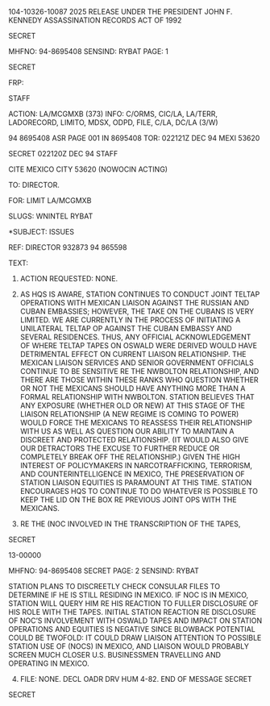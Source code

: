 104-10326-10087 2025 RELEASE UNDER THE PRESIDENT JOHN F. KENNEDY ASSASSINATION RECORDS ACT OF 1992

SECRET

MHFNO: 94-8695408 SENSIND: RYBAT PAGE: 1

SECRET

FRP:

STAFF

ACTION: LA/MCGMXB (373) INFO: C/ORMS, CIC/LA, LA/TERR, LADORECORD, LIMITO,
MDSX, ODPD, FILE, C/LA, DC/LA (3/W)

94 8695408 ASR PAGE 001 IN 8695408
TOR: 022121Z DEC 94 MEXI 53620

SECRET 022120Z DEC 94 STAFF

CITE MEXICO CITY 53620 (NOWOCIN ACTING)

TO: DIRECTOR.

FOR: LIMIT LA/MCGMXB

SLUGS: WNINTEL RYBAT

*SUBJECT: <JFK ASSASSINATION>ISSUES

REF: DIRECTOR 932873 94 865598

TEXT:

1. ACTION REQUESTED: NONE.

2. AS HQS IS AWARE, STATION CONTINUES TO CONDUCT JOINT
TELTAP OPERATIONS WITH MEXICAN LIAISON AGAINST THE RUSSIAN AND
CUBAN EMBASSIES; HOWEVER, THE TAKE ON THE CUBANS IS VERY
LIMITED. WE ARE CURRENTLY IN THE PROCESS OF INITIATING A
UNILATERAL TELTAP OP AGAINST THE CUBAN EMBASSY AND SEVERAL
RESIDENCES. THUS, ANY OFFICIAL ACKNOWLEDGEMENT OF WHERE TELTAP
TAPES ON OSWALD WERE DERIVED WOULD HAVE DETRIMENTAL EFFECT ON
CURRENT LIAISON RELATIONSHIP. THE MEXICAN LIAISON SERVICES AND
SENIOR GOVERNMENT OFFICIALS CONTINUE TO BE SENSITIVE RE THE
NWBOLTON RELATIONSHIP, AND THERE ARE THOSE WITHIN THESE RANKS
WHO QUESTION WHETHER OR NOT THE MEXICANS SHOULD HAVE ANYTHING
MORE THAN A FORMAL RELATIONSHIP WITH NWBOLTON. STATION BELIEVES
THAT ANY EXPOSURE (WHETHER OLD OR NEW) AT THIS STAGE OF THE
LIAISON RELATIONSHIP (A NEW REGIME IS COMING TO POWER) WOULD
FORCE THE MEXICANS TO REASSESS THEIR RELATIONSHIP WITH US AS
WELL AS QUESTION OUR ABILITY TO MAINTAIN A DISCREET AND
PROTECTED RELATIONSHIP. (IT WOULD ALSO GIVE OUR DETRACTORS THE
EXCUSE TO FURTHER REDUCE OR COMPLETELY BREAK OFF THE
RELATIONSHIP.) GIVEN THE HIGH INTEREST OF POLICYMAKERS IN
NARCOTRAFFICKING, TERRORISM, AND COUNTERINTELLIGENCE IN MEXICO,
THE PRESERVATION OF STATION LIAISON EQUITIES IS PARAMOUNT AT
THIS TIME. STATION ENCOURAGES HQS TO CONTINUE TO DO WHATEVER IS
POSSIBLE TO KEEP THE LID ON THE BOX RE PREVIOUS JOINT OPS WITH
THE MEXICANS.

3. RE THE (NOC INVOLVED IN THE TRANSCRIPTION OF THE TAPES,

SECRET

13-00000

MHFNO: 94-8695408 SECRET PAGE: 2
SENSIND: RYBAT

STATION PLANS TO DISCREETLY CHECK CONSULAR FILES TO DETERMINE IF
HE IS STILL RESIDING IN MEXICO. IF NOC IS IN MEXICO, STATION
WILL QUERY HIM RE HIS REACTION TO FULLER DISCLOSURE OF HIS ROLE WITH THE
TAPES. INITIAL STATION REACTION RE DISCLOSURE OF NOC’S
INVOLVEMENT WITH OSWALD TAPES AND IMPACT ON STATION OPERATIONS
AND EQUITIES IS NEGATIVE SINCE BLOWBACK POTENTIAL COULD BE
TWOFOLD: IT COULD DRAW LIAISON ATTENTION TO POSSIBLE STATION
USE OF (NOCS) IN MEXICO, AND LIAISON WOULD PROBABLY SCREEN MUCH
CLOSER U.S. BUSINESSMEN TRAVELLING AND OPERATING IN MEXICO.

4. FILE: NONE. DECL OADR DRV HUM 4-82.
END OF MESSAGE
SECRET

SECRET
